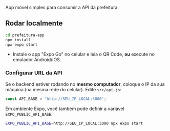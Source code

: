

App móvel simples para consumir a API da prefeitura.

## Rodar localmente
```bash
cd prefeitura-app
npm install
npx expo start
```
- Instale o app "Expo Go" no celular e leia o QR Code, **ou** execute no emulador Android/iOS.

### Configurar URL da API
Se o backend estiver rodando no **mesmo computador**, coloque o IP da sua máquina (na mesma rede do celular).
Edite `src/api.js`:
```js
const API_BASE = 'http://SEU_IP_LOCAL:3000';
```
Em ambiente Expo, você também pode definir a variável `EXPO_PUBLIC_API_BASE`:
```bash
EXPO_PUBLIC_API_BASE=http://SEU_IP_LOCAL:3000 npx expo start
```
